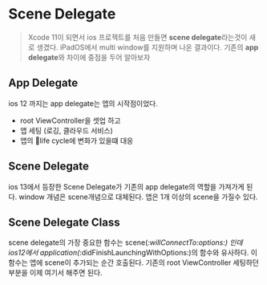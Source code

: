 Scene Delegate
===

> Xcode 11이 되면서 ios 프로젝트를 처음 만들면 **scene delegate**라는것이 새로 생겼다. iPadOS에서 multi window를 지원하며 나온 결과이다. 기존의 **app delegate**와 차이에 중점을 두어 알아보자

App Delegate
---
ios 12 까지는 app delegate는 앱의 시작점이었다. 
* root ViewController을 셋업 하고
* 앱 세팅 (로깅, 클라우드 서비스)
* 앱의 life cycle에 변화가 있을떄 대응

Scene Delegate
---
ios 13에서 등장한 Scene Delegate가 기존의 app delegate의 역할을 가져가게 된다. window 개념은 scene개념으로 대체된다. 앱은 1개 이상의 scene을 가질수 있다. 

Scene Delegate Class
---
scene delegate의 가장 중요한 함수는 scene(_:willConnectTo:options:) 인데 ios12에서 application(_:didFinishLaunchingWithOptions:)의 함수와 유사하다. 이 함수는 앱에 scene이 추가되는 순간 호출된다. 기존의 root ViewController 세팅하던 부분을 이제 여기서 해주면 된다. 
